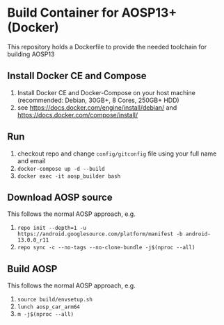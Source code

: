 # Build Container for AOSP13+ (Docker)

This repository holds a Dockerfile to provide the needed toolchain for building AOSP13

## Install Docker CE and Compose
1. Install Docker CE and Docker-Compose on your host machine (recommended: Debian, 30GB+, 8 Cores, 250GB+ HDD)
2. see https://docs.docker.com/engine/install/debian/ and https://docs.docker.com/compose/install/

## Run
1. checkout repo and change ```config/gitconfig``` file using your full name and email
3. ```docker-compose up -d --build```
4. ```docker exec -it aosp_builder bash```

## Download AOSP source
This follows the normal AOSP approach, e.g.
1. ```repo init --depth=1 -u https://android.googlesource.com/platform/manifest -b android-13.0.0_r11```
2. ```repo sync -c --no-tags --no-clone-bundle -j$(nproc --all)```

## Build AOSP
This follows the normal AOSP approach, e.g.
1. ```source build/envsetup.sh```
2. ```lunch aosp_car_arm64```
3. ```m -j$(nproc --all)```
